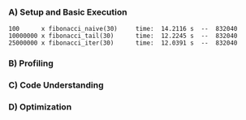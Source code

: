 
### A) Setup and Basic Execution

```
100      x fibonacci_naive(30)     time:  14.2116 s  --  832040
10000000 x fibonacci_tail(30)      time:  12.2245 s  --  832040
25000000 x fibonacci_iter(30)      time:  12.0391 s  --  832040
```

### B) Profiling



### C) Code Understanding



### D) Optimization
